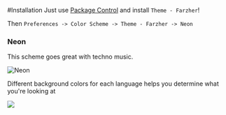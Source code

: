 #Installation
Just use [Package Control](http://wbond.net/sublime_packages/package_control) and install `Theme - Farzher`!

Then `Preferences -> Color Scheme -> Theme - Farzher -> Neon`



### Neon

This scheme goes great with techno music.

![Neon](https://raw.github.com/farzher/Sublime-Text-Themes/master/screenshots/Neon.png)


Different background colors for each language helps you determine what you're looking at

![](https://raw.github.com/farzher/Sublime-Text-Themes/master/screenshots/NeonWeb.png)
